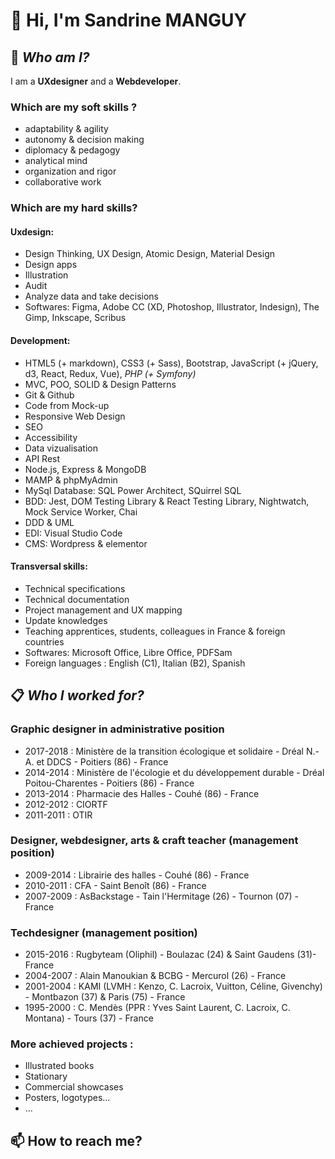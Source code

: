 # 👋 Hi, I'm **Sandrine MANGUY**

## 🔭 *Who am I?* 
I am a **UXdesigner** and a **Webdeveloper**.  

### Which are my soft skills ?
* adaptability & agility
* autonomy & decision making
* diplomacy & pedagogy
* analytical mind
* organization and rigor
* collaborative work


### Which are my hard skills?
#### Uxdesign:
* Design Thinking, UX Design, Atomic Design, Material Design
* Design apps
* Illustration
* Audit
* Analyze data and take decisions
* Softwares: Figma, Adobe CC (XD, Photoshop, Illustrator, Indesign), The Gimp, Inkscape, Scribus

#### Development:
* HTML5 (+ markdown), CSS3 (+ Sass), Bootstrap, JavaScript (+ jQuery, d3, React, Redux, Vue), *PHP (+ Symfony)*
* MVC, POO, SOLID & Design Patterns
* Git & Github
* Code from Mock-up
* Responsive Web Design
* SEO
* Accessibility
* Data vizualisation
* API Rest
* Node.js, Express & MongoDB
* MAMP & phpMyAdmin
* MySql Database: SQL Power Architect, SQuirrel SQL
* BDD: Jest, DOM Testing Library & React Testing Library, Nightwatch, Mock Service Worker, Chai
* DDD & UML
* EDI: Visual Studio Code
* CMS: Wordpress & elementor

#### Transversal skills:
* Technical specifications
* Technical documentation
* Project management and UX mapping
* Update knowledges
* Teaching apprentices, students, colleagues in France & foreign countries
* Softwares: Microsoft Office, Libre Office, PDFSam
* Foreign languages : English (C1), Italian (B2), Spanish

## 📋 *Who I worked for?* 
### Graphic designer in administrative position 
* 2017-2018 : Ministère de la transition écologique et solidaire - Dréal N.-A. et DDCS - Poitiers (86) - France
* 2014-2014 : Ministère de l'écologie et du développement durable - Dréal Poitou-Charentes - Poitiers (86) - France
* 2013-2014 : Pharmacie des Halles - Couhé (86) - France
* 2012-2012 : CIORTF
* 2011-2011 : OTIR

### Designer, webdesigner, arts & craft teacher (management position)
* 2009-2014 : Librairie des halles - Couhé (86) - France
* 2010-2011 : CFA - Saint Benoît (86) - France
* 2007-2009 : AsBackstage - Tain l'Hermitage (26) - Tournon (07) - France

### Techdesigner (management position)
* 2015-2016 : Rugbyteam (Oliphil) - Boulazac (24) & Saint Gaudens (31)- France
* 2004-2007 : Alain Manoukian & BCBG - Mercurol (26) - France
* 2001-2004 : KAMI (LVMH : Kenzo, C. Lacroix, Vuitton, Céline, Givenchy) - Montbazon (37) & Paris (75) - France
* 1995-2000 : C. Mendès (PPR : Yves Saint Laurent, C. Lacroix, C. Montana) - Tours (37) - France

### More achieved projects :
* Illustrated books
* Stationary
* Commercial showcases
* Posters, logotypes...
* ...

## 📫 How to reach me?

<!--
- 👋 Hi, I’m @s-manguy
- 👀 I’m interested in design, art, reading books, drawing, walking...
- 🌱 I’m currently learning html, css, javascript and PHP : [view skills and diploma](https://github.com/s-manguy/diploma)
- 💞️ I’m looking to collaborate on ...
- 📫 How to reach me ...
-->
<!---
s-manguy/s-manguy is a ✨ special ✨ repository because its `README.md` (this file) appears on your GitHub profile.
You can click the Preview link to take a look at your changes.
--->
